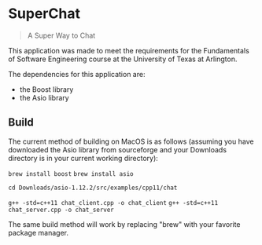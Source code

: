 # SuperChat 
> A Super Way to Chat

This application was made to meet the requirements for the Fundamentals of Software Engineering course at the University of Texas at Arlington. 

The dependencies for this application are: 
- the Boost library
- the Asio library


## Build

The current method of building on MacOS is as follows (assuming you have downloaded the Asio library from sourceforge and your Downloads directory is in your current working directory):

`brew install boost`
`brew install asio`

`cd Downloads/asio-1.12.2/src/examples/cpp11/chat`

`g++ -std=c++11 chat_client.cpp -o chat_client`
`g++ -std=c++11 chat_server.cpp -o chat_server `

The same build method will work by replacing "brew" with your favorite package manager.
